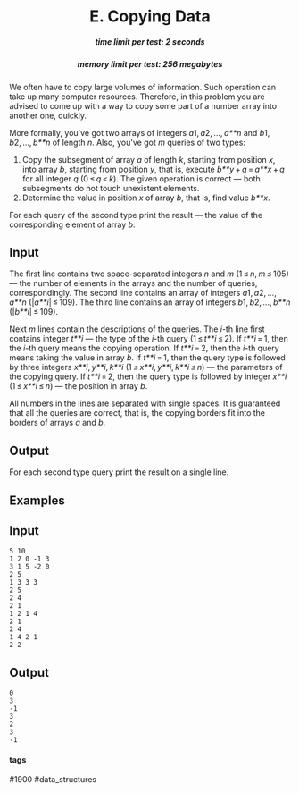 <h1 style='text-align: center;'> E. Copying Data</h1>

<h5 style='text-align: center;'>time limit per test: 2 seconds</h5>
<h5 style='text-align: center;'>memory limit per test: 256 megabytes</h5>

We often have to copy large volumes of information. Such operation can take up many computer resources. Therefore, in this problem you are advised to come up with a way to copy some part of a number array into another one, quickly.

More formally, you've got two arrays of integers *a*1, *a*2, ..., *a**n* and *b*1, *b*2, ..., *b**n* of length *n*. Also, you've got *m* queries of two types:

1. Copy the subsegment of array *a* of length *k*, starting from position *x*, into array *b*, starting from position *y*, that is, execute *b**y* + *q* = *a**x* + *q* for all integer *q* (0 ≤ *q* < *k*). The given operation is correct — both subsegments do not touch unexistent elements.
2. Determine the value in position *x* of array *b*, that is, find value *b**x*.

For each query of the second type print the result — the value of the corresponding element of array *b*.

## Input

The first line contains two space-separated integers *n* and *m* (1 ≤ *n*, *m* ≤ 105) — the number of elements in the arrays and the number of queries, correspondingly. The second line contains an array of integers *a*1, *a*2, ..., *a**n* (|*a**i*| ≤ 109). The third line contains an array of integers *b*1, *b*2, ..., *b**n* (|*b**i*| ≤ 109).

Next *m* lines contain the descriptions of the queries. The *i*-th line first contains integer *t**i* — the type of the *i*-th query (1 ≤ *t**i* ≤ 2). If *t**i* = 1, then the *i*-th query means the copying operation. If *t**i* = 2, then the *i*-th query means taking the value in array *b*. If *t**i* = 1, then the query type is followed by three integers *x**i*, *y**i*, *k**i* (1 ≤ *x**i*, *y**i*, *k**i* ≤ *n*) — the parameters of the copying query. If *t**i* = 2, then the query type is followed by integer *x**i* (1 ≤ *x**i* ≤ *n*) — the position in array *b*.

All numbers in the lines are separated with single spaces. It is guaranteed that all the queries are correct, that is, the copying borders fit into the borders of arrays *a* and *b*.

## Output

For each second type query print the result on a single line.

## Examples

## Input


```
5 10  
1 2 0 -1 3  
3 1 5 -2 0  
2 5  
1 3 3 3  
2 5  
2 4  
2 1  
1 2 1 4  
2 1  
2 4  
1 4 2 1  
2 2  

```
## Output


```
0  
3  
-1  
3  
2  
3  
-1  

```


#### tags 

#1900 #data_structures 